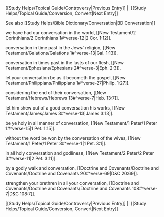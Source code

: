 [[Study Helps/Topical Guide/Controversy|Previous Entry]]  ||  [[Study Helps/Topical Guide/Conversion, Convert|Next Entry]]

 See also [[Study Helps/Bible Dictionary/Conversation|BD Conversation]]

 we have had our conversation in the world, [[New Testament/2 Corinthians/2 Corinthians 1#^verse-12|2 Cor. 1:12]].

 conversation in time past in the Jews' religion, [[New Testament/Galations/Galations 1#^verse-13|Gal. 1:13]].

 conversation in times past in the lusts of our flesh, [[New Testament/Ephesians/Ephesians 2#^verse-3|Eph. 2:3]].

 let your conversation be as it becometh the gospel, [[New Testament/Philippians/Philippians 1#^verse-27|Philip. 1:27]].

 considering the end of their conversation, [[New Testament/Hebrews/Hebrews 13#^verse-7|Heb. 13:7]].

 let him shew out of a good conversation his works, [[New Testament/James/James 3#^verse-13|James 3:13]].

 be ye holy in all manner of conversation, [[New Testament/1 Peter/1 Peter 1#^verse-15|1 Pet. 1:15]].

 without the word be won by the conversation of the wives, [[New Testament/1 Peter/1 Peter 3#^verse-1|1 Pet. 3:1]].

 in all holy conversation and godliness, [[New Testament/2 Peter/2 Peter 3#^verse-11|2 Pet. 3:11]].

 by a godly walk and conversation, [[Doctrine and Covenants/Doctrine and Covenants/Doctrine and Covenants 20#^verse-69|D&C 20:69]].

 strengthen your brethren in all your conversation, [[Doctrine and Covenants/Doctrine and Covenants/Doctrine and Covenants 108#^verse-7|D&C 108:7]].

[[Study Helps/Topical Guide/Controversy|Previous Entry]]  ||  [[Study Helps/Topical Guide/Conversion, Convert|Next Entry]]